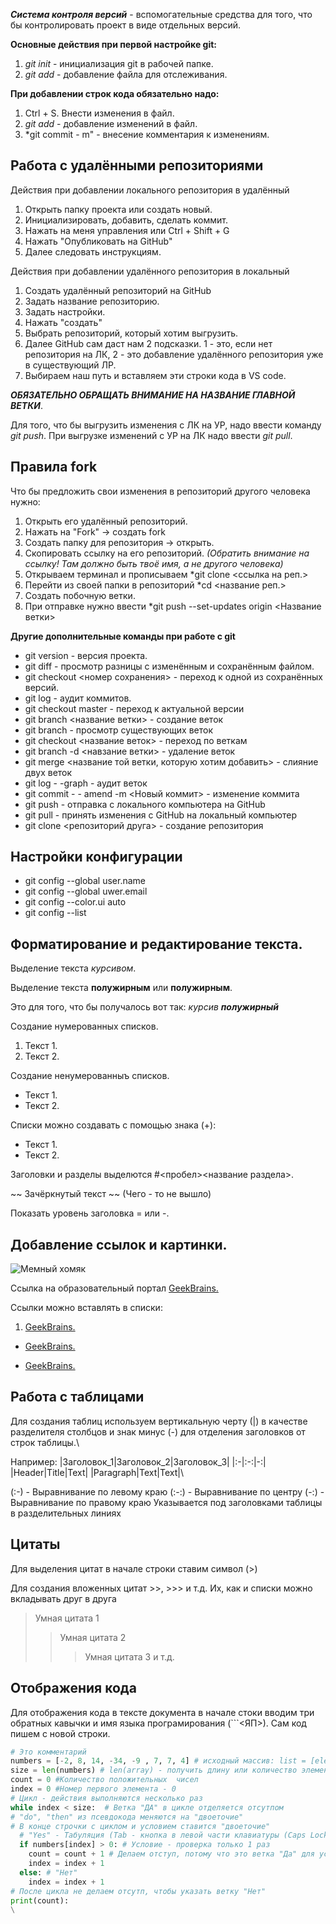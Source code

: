 _**Система контроля версий**_ - вспомогательные средства для того, что бы контролировать проект в виде отдельных версий.

**Основные действия при первой настройке git:**
1. *git init* - инициализация git в рабочей папке.
2. *git add* - добавление файла для отслеживания.

**При добавлении строк кода обязательно надо:**
1. Ctrl + S. Внести изменения в файл.
2. *git add* - добавление изменений в файл.
3. *git commit - m" - внесение комментария к изменениям.

## Работа с удалёнными репозиториями
Действия при добавлении локального репозитория в удалённый
1. Открыть папку проекта или создать новый.
2. Инициализировать, добавить, сделать коммит.
3. Нажать на меня управления или Ctrl + Shift + G
4. Нажать "Опубликовать на GitHub"
5. Далее следовать инструкциям.

Действия при добавлении удалённого репозитория в локальный
1. Создать удалённый репозиторий на GitHub
2. Задать название репозиторию.
3. Задать настройки.
4. Нажать "создать"
1. Выбрать репозиторий, который хотим выгрузить.
2. Далее GitHub сам даст нам 2 подсказки. 1 - это, если нет репозитория на ЛК, 2 - это добавление удалённого репозитория уже в существующий ЛР.
3. Выбираем наш путь и вставляем эти строки кода в VS code.

__*ОБЯЗАТЕЛЬНО ОБРАЩАТЬ ВНИМАНИЕ НА НАЗВАНИЕ ГЛАВНОЙ ВЕТКИ*__.

Для того, что бы выгрузить изменения с ЛК на УР, надо ввести команду *git push*. При выгрузке изменений с УР на ЛК надо ввести *git pull*.
## Правила fork
Что бы предложить свои изменения в репозиторий другого человека нужно:
1. Открыть его удалённый репозиторий.
2. Нажать на "Fork" -> создать fork
3. Создать папку для репозитория -> открыть.
4. Скопировать ссылку на его репозиторий. *(Обратить внимание на ссылку! Там должно быть твоё имя, а не другого человека)*
5. Открываем терминал и прописываем *git clone <ссылка на реп.>
6. Перейти из своей папки в репозиторий *cd <название реп.>
7. Создать побочную ветки.
8. При отправке нужно ввести *git push --set-updates origin <Название ветки>


**Другие дополнительные команды при работе с git**
* git version - версия проекта.
* git diff - просмотр разницы с изменённым и сохранённым файлом.
* git checkout <номер сохранения> - переход к одной из сохранённых версий.
* git log - аудит коммитов.
* git checkout master - переход к актуальной версии
* git branch <название ветки> - создание веток
* git branch - просмотр существующих веток
* git checkout <название веток> - переход по веткам
* git branch -d <навзание ветки> - удаление веток
* git merge <название той ветки, которую хотим добавить> - слияние двух веток 
* git log - -graph - аудит веток
* git commit - - amend -m <Новый коммит> - изменение коммита
* git push - отправка с локального компьютера на GitHub
* git pull - принять изменения с GitHub на локальный компьютер
* git clone <репозиторий друга> - создание репозитория

## Настройки конфигурации
* git config --global user.name <name>
* git config --global uwer.email <email>
* git config --color.ui auto
* git config --list

## Форматирование и редактирование текста.
Выделение текста *курсивом*.

Выделение текста **полужирным** или __полужирным__.

Это для того, что бы получалось вот так: *курсив __полужирный__* 

Создание нумерованных списков. 
1. Текст 1.
2. Текст 2.

Создание ненумерованныъ списков.
* Текст 1.
* Текст 2.

Списки можно создавать с помощью знака (+):

+ Текст 1.
+ Текст 2.

Заголовки и разделы выделются #<пробел><название раздела>. 

~~ Зачёркнутый  текст ~~ (Чего - то не вышло)

Показать уровень заголовка = или -.

## Добавление ссылок и картинки.

![Мемный хомяк](Kekw.jpg)

Ссылка на образовательный портал [GeekBrains.](https://gb.ru/)

Ссылки можно вставлять в списки:
1. [GeekBrains.](https://gb.ru/)
* [GeekBrains.](https://gb.ru/)
+ [GeekBrains.](https://gb.ru/)

## Работа с таблицами
Для создания таблиц используем вертикальную черту (|) в качестве разделителя столбцов и знак минус (-) для отделения заголовков от строк таблицы.\

Например:
|Заголовок_1|Заголовок_2|Заголовок_3|
|:-|:-:|-:|
|Header|Title|Text|
|Paragraph|Text|Text|\

(:-) - Выравнивание по левому краю
(:-:) - Выравнивание по центру
(-:) - Выравнивание по правому краю
Указывается под заголовками таблицы в разделительных линиях

## Цитаты
Для выделения цитат в начале строки ставим символ (>)

Для создания вложенных цитат >>, >>> и т.д. Их, как и списки можно вкладывать друг в друга
> Умная цитата 1
>> Умная цитата 2
>>> Умная цитата 3 и т.д.

## Отображения кода
Для отображения кода в тексте документа в начале стоки вводим три обратных кавычки и имя языка програмирования (```<ЯП>).
Сам код пишем с новой строки.

```Python
# Это комментарий
numbers = [-2, 8, 14, -34, -9 , 7, 7, 4] # исходный массив: list = [element1,element2]
size = len(numbers) # len(array) - получить длину или количество элементов от массива array
count = 0 #Количество положительных  чисел
index = 0 #Номер первого элемента - 0
# Цикл - действия выполняются несколько раз
while index < size:  # Ветка "ДА" в цикле отделяется отсутпом
# "do", "then" из псевдокода меняются на "двоеточие"
# В конце строчки с циклом и условием ставится "двоеточие"
  # "Yes" - Табуляция (Tab - кнопка в левой части клавиатуры (Caps Lock))
  if numbers[index] > 0: # Условие - проверка только 1 раз
    count = count + 1 # Делаем отступ, потому что это ветка "Да" для условия
    index = index + 1
  else: # "Нет"
    index = index + 1
# После цикла не делаем отсутп, чтобы указать ветку "Нет"
print(count):
\
